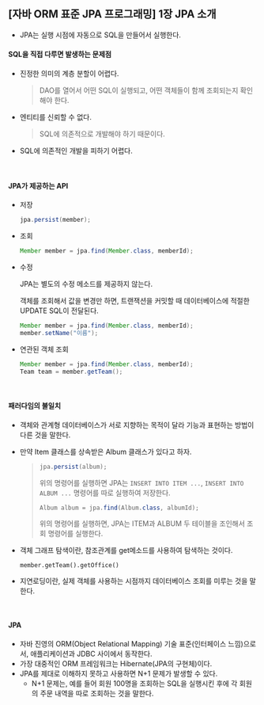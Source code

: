 ## [자바 ORM 표준 JPA 프로그래밍] 1장 JPA 소개

+ JPA는 실행 시점에 자동으로 SQL을 만들어서 실행한다.

#### SQL을 직접 다루면 발생하는 문제점

+ 진정한 의미의 계층 분할이 어렵다.

  > DAO를 열어서 어떤 SQL이 실행되고, 어떤 객체들이 함께 조회되는지 확인해야 한다.

+ 엔티티를 신뢰할 수 없다.

  > SQL에 의존적으로 개발해야 하기 때문이다.

+ SQL에 의존적인 개발을 피하기 어렵다.

<br>

#### JPA가 제공하는 API

+ 저장 

  ```java
  jpa.persist(member);
  ```

+ 조회

  ```java
  Member member = jpa.find(Member.class, memberId);
  ```

+ 수정

  JPA는 별도의 수정 메소드를 제공하지 않는다. 

  객체를 조회해서 값을 변경만 하면, 트랜잭션을 커밋할 때 데이터베이스에 적절한 UPDATE SQL이 전달된다.

  ```java
  Member member = jpa.find(Member.class, memberId);
  member.setName("이름");
  ```

+ 연관된 객체 조회

  ```java
  Member member = jpa.find(Member.class, memberId);
  Team team = member.getTeam();
  ```

<br>

#### 패러다임의 불일치

+ 객체와 관계형 데이터베이스가 서로 지향하는 목적이 달라 기능과 표현하는 방법이 다른 것을 말한다.

+ 만약 Item 클래스를 상속받은 Album 클래스가 있다고 하자. 

  > ```java
  > jpa.persist(album);
  > ```
  >
  > 위의 명령어를 실행하면 JPA는 `INSERT INTO ITEM ...`, `INSERT INTO ALBUM ...` 명령어를 따로 실행하여 저장한다. 
  >
  > ```java
  > Album album = jpa.find(Album.class, albumId);
  > ```
  >
  > 위의 명령어를 실행하면, JPA는 ITEM과 ALBUM 두 테이블을 조인해서 조회 명령어를 실행한다.

+ 객체 그래프 탐색이란, 참조관계를 get메소드를 사용하여 탐색하는 것이다.

  ```
  member.getTeam().getOffice()
  ```

+ 지연로딩이란, 실제 객체를 사용하는 시점까지 데이터베이스 조회를 미루는 것을 말한다.

<br>

#### JPA

+ 자바 진영의 ORM(Object Relational Mapping) 기술 표준(인터페이스 느낌)으로서, 애플리케이션과 JDBC 사이에서 동작한다.
+ 가장 대중적인 ORM 프레임워크는 Hibernate(JPA의 구현체)이다.
+ JPA를 제대로 이해하지 못하고 사용하면 N+1 문제가 발생할 수 있다.
  + N+1 문제는, 예를 들어 회원 100명을 조회하는 SQL을 실행시킨 후에 각 회원의 주문 내역을 따로 조회하는 것을 말한다.